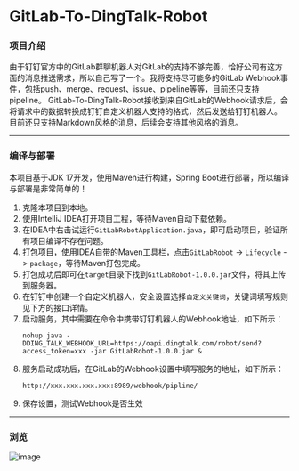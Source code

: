 # GitLab-To-DingTalk-Robot

### 项目介绍

由于钉钉官方中的GitLab群聊机器人对GitLab的支持不够完善，恰好公司有这方面的消息推送需求，所以自己写了一个。我将支持尽可能多的GitLab Webhook事件，包括push、merge、request、issue、pipeline等等，目前还只支持pipeline。
GitLab-To-DingTalk-Robot接收到来自GitLab的Webhook请求后，会将请求中的数据转换成钉钉自定义机器人支持的格式，然后发送给钉钉机器人。
目前还只支持Markdown风格的消息，后续会支持其他风格的消息。

---

### 编译与部署

本项目基于JDK 17开发，使用Maven进行构建，Spring Boot进行部署，所以编译与部署是非常简单的！

1. 克隆本项目到本地。
2. 使用IntelliJ IDEA打开项目工程，等待Maven自动下载依赖。
3. 在IDEA中右击试运行`GitLabRobotApplication.java`，即可启动项目，验证所有项目编译不存在问题。
4. 打包项目，使用IDEA自带的Maven工具栏，点击`GitLabRobot` -> `Lifecycle` -> `package`，等待Maven打包完成。
5. 打包成功后即可在`target`目录下找到`GitLabRobot-1.0.0.jar`文件，将其上传到服务器。
6. 在钉钉中创建一个自定义机器人，安全设置选择`自定义关键词`，关键词填写规则见下方的接口详情。
7. 启动服务，其中需要在命令中携带钉钉机器人的Webhook地址，如下所示：
    ```shell
    nohup java -DDING_TALK_WEBHOOK_URL=https://oapi.dingtalk.com/robot/send?access_token=xxx -jar GitLabRobot-1.0.0.jar &
    ```
8. 服务启动成功后，在GitLab的Webhook设置中填写服务的地址，如下所示：
   ```text
   http://xxx.xxx.xxx.xxx:8989/webhook/pipline/
   ```
9. 保存设置，测试Webhook是否生效

---

### 浏览
![image](https://github.com/Jacksonzhang0316/GitLab-To-DingTalk-Robot/assets/46066855/27bfd455-b2b2-4354-8d1b-31587787994c)
